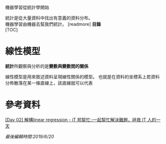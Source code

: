 機器學習從統計學開始

統計是從大量資料中找出有意義的資料分布。  
機器學習由機器去幫我們統計。
[readmore]
**目錄**  
[TOC]
# 線性模型
**統計**所觀察與分析的是**變數與變數間的關係**

線性模型是用來敘述資料呈現線性關係的模型。
也就是在資料的坐標系上若資料分佈散落在某一條直線上，該直線就可以代表
# 參考資料
[[Day 02] 解構linear regression - iT 邦幫忙::一起幫忙解決難題，拯救 IT 人的一天](https://ithelp.ithome.com.tw/articles/10186338)

*最後編輯時間:2019/6/20*

<!--tags:
-->
<!--stackedit_data:
eyJoaXN0b3J5IjpbLTEyMjc1NzM4NzUsNzMxOTYyNzY5LDEzMj
Q0MTA1OTUsNzE4NDM0NzE3LDE3NDQzNjQwOTNdfQ==
-->